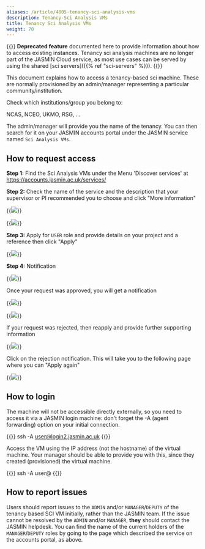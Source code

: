 ```yaml
---
aliases: /article/4805-tenancy-sci-analysis-vms
description: Tenancy-Sci Analysis VMs
title: Tenancy Sci Analysis VMs
weight: 70
---
```


{{<alert type="danger">}}
**Deprecated feature** documented here to provide information about how to access existing instances.
Tenancy sci analysis machines are no longer part of the JASMIN Cloud service, as most use cases can be
served by using the shared [sci servers]({{% ref "sci-servers" %}}).
{{</alert>}}

This document explains how to access a tenancy-based sci machine. These are
normally provisioned by an admin/manager representing a particular community/institution.

Check which institutions/group you belong to:

NCAS, NCEO, UKMO, RSG, ...

The admin/manager will provide you the name of the tenancy.
You can then search for it on your JASMIN accounts portal under the JASMIN
service named `Sci Analysis VMs`.

## How to request access

**Step 1:** Find the Sci Analysis VMs under the Menu 'Discover services' at https://accounts.jasmin.ac.uk/services/

**Step 2:** Check the name of the service and the description that your supervisor
or PI recommended you to choose and click "More information"

{{<image src="img/docs/tenancy-sci-analysis-vms/file-EUW05EGJj3.png" caption="Locate the correct service" >}}

{{<image src="img/docs/tenancy-sci-analysis-vms/file-pyW8yyQboJ.png" caption="Click +Apply" >}}

**Step 3:** Apply for `USER` role and provide details on your project and a
reference then click "Apply"

{{<image src="img/docs/tenancy-sci-analysis-vms/file-QyGyIDjEcM.png" caption="Apply for USER role" >}}

**Step 4:** Notification

{{<image src="img/docs/tenancy-sci-analysis-vms/file-pY8gr70WNK.png" caption="Status PENDING" >}}

Once your request was approved, you will get a notification

{{<image src="img/docs/tenancy-sci-analysis-vms/file-j2xhRrluyc.png" caption="Notification" >}}

{{<image src="img/docs/tenancy-sci-analysis-vms/file-BLPGdEfAD5.png" caption="Status updated to ACTIVE" >}}

If your request was rejected, then reapply and provide further supporting
information

{{<image src="img/docs/tenancy-sci-analysis-vms/file-un7XlTQ5JU.png" caption="Rejected: further info requested" >}}

Click on the rejection notification. This will take you to the following page
where you can "Apply again"

{{<image src="img/docs/tenancy-sci-analysis-vms/file-jtLIeTwWez.png" caption="Request for further detail" >}}

## How to login

The machine will not be accessible directly externally, so you need to access it via a JASMIN login machine: don't forget the -A (agent forwarding) option on your initial connection.

{{<command user="localuser" host="localhost">}}
ssh -A user@login2.jasmin.ac.uk
{{</command>}}

Access the VM using the IP address (not the hostname) of the virtual machine. Your manager should be able
to provide you with this, since they created (provisioned) the virtual machine.

{{<command user="user" host="login2.jasmin.ac.uk">}}
ssh -A user@<IP-ADDRESS-OF-VM>
{{</command>}}

## How to report issues

Users should report issues to the `ADMIN` and/or `MANAGER`/`DEPUTY` of the
tenancy based SCI VM initially, rather than the JASMIN team. If the issue cannot be
resolved by the `ADMIN` and/or `MANAGER`, **they** should contact the JASMIN helpdesk. You can find the name of the current holders of the `MANAGER`/`DEPUTY` roles by going to the page which described the service on the accounts portal, as above.
